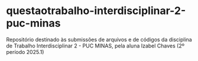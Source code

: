 # questaotrabalho-interdisciplinar-2-puc-minas
Repositório destinado às submissões de arquivos e de códigos da disciplina de Trabalho Interdisciplinar 2 - PUC MINAS, pela aluna Izabel Chaves (2º período 2025.1)
